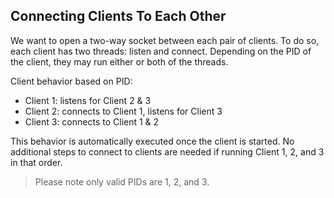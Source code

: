 ## Connecting Clients To Each Other

We want to open a two-way socket between each pair of clients. To do so, each client has two threads: listen and connect. Depending on the PID of the client, they may run either or both of the threads.

Client behavior based on PID:
- Client 1: listens for Client 2 & 3
- Client 2: connects to Client 1, listens for Client 3
- Client 3: connects to Client 1 & 2

This behavior is automatically executed once the client is started. No additional steps to connect to clients are needed if running Client 1, 2, and 3 in that order.
> Please note only valid PIDs are 1, 2, and 3.   